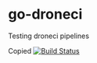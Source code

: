 # go-droneci
Testing droneci pipelines

Copied
[![Build Status](https://cloud.drone.io/api/badges/marteoma/go-droneci/status.svg)](https://cloud.drone.io/marteoma/go-droneci)
